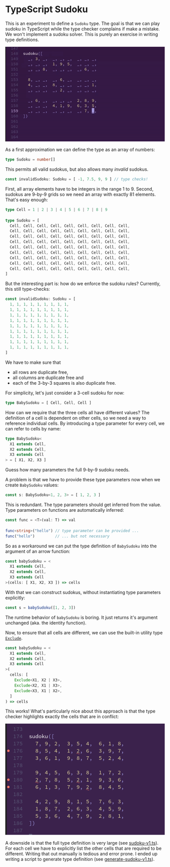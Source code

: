 # TypeScript Sudoku

This is an experiment to define a `Sudoku` type.
The goal is that we can play sudoku in TypeScript while the type checker complains if make a mistake.
We won't implement a sudoku solver.
This is purely an exercise in writing type definitions.

![demo video: final approach](./sudoku_v2_demo.gif)

As a first approximation we can define the type as an array of numbers:

```typescript
type Sudoku = number[]
```

This permits all valid sudokus, but also allows many *invalid* sudokus.

```typescript
const invalidSudoku: Sudoku = [ -1, 7.5, 9, 9 ] // type checks!
```
First, all array elements have to be integers in the range 1 to 9.
Second, sudokus are 9-by-9 grids so we need an array with exactly 81 elements.
That's easy enough:

```typescript
type Cell = 1 | 2 | 3 | 4 | 5 | 6 | 7 | 8 | 9

type Sudoku = [
  Cell, Cell, Cell, Cell, Cell, Cell, Cell, Cell, Cell,
  Cell, Cell, Cell, Cell, Cell, Cell, Cell, Cell, Cell,
  Cell, Cell, Cell, Cell, Cell, Cell, Cell, Cell, Cell,
  Cell, Cell, Cell, Cell, Cell, Cell, Cell, Cell, Cell,
  Cell, Cell, Cell, Cell, Cell, Cell, Cell, Cell, Cell,
  Cell, Cell, Cell, Cell, Cell, Cell, Cell, Cell, Cell,
  Cell, Cell, Cell, Cell, Cell, Cell, Cell, Cell, Cell,
  Cell, Cell, Cell, Cell, Cell, Cell, Cell, Cell, Cell,
  Cell, Cell, Cell, Cell, Cell, Cell, Cell, Cell, Cell,
]
```
But the interesting part is: how do we enforce the sudoku rules?
Currently, this still type-checks:

```typescript
const invalidSudoku: Sudoku = [
  1, 1, 1, 1, 1, 1, 1, 1, 1,
  1, 1, 1, 1, 1, 1, 1, 1, 1,
  1, 1, 1, 1, 1, 1, 1, 1, 1,
  1, 1, 1, 1, 1, 1, 1, 1, 1,
  1, 1, 1, 1, 1, 1, 1, 1, 1,
  1, 1, 1, 1, 1, 1, 1, 1, 1,
  1, 1, 1, 1, 1, 1, 1, 1, 1,
  1, 1, 1, 1, 1, 1, 1, 1, 1,
  1, 1, 1, 1, 1, 1, 1, 1, 1,
]
```

We have to make sure that

 * all rows are duplicate free, 
 * all columns are duplicate free and
 * each of the 3-by-3 squares is also duplicate free.

For simplicity, let's just consider a 3-cell sudoku for now:

```typescript
type BabySudoku = [ Cell, Cell, Cell ]
```
How can we require that the three cells all have different values?
The definition of a cell is dependent on other cells, 
so we need a way to reference individual cells.
By introducing a type parameter for every cell,
we can refer to cells by name:

```typescript
type BabySudoku<
  X1 extends Cell,
  X2 extends Cell,
  X3 extends Cell
> = [ X1, X2, X3 ]
```

Guess how many parameters the full 9-by-9 sudoku needs.

A problem is that we have to provide these type parameters now when we create `BabySudoku` values:

```typescript
const s: BabySudoku<1, 2, 3> = [ 1, 2, 3 ]
```

This is redundant.
The type parameters should get inferred from the value.
Type parameters on functions are automatically inferred:

```typescript
const func = <T>(val: T) => val

func<string>("hello") // type parameter can be provided ...
func("hello")         // ... but not necessary
```

So as a workaround we can put the type definition of `BabySudoku` into the argument of an arrow function:

```typescript
const babySudoku = <
  X1 extends Cell, 
  X2 extends Cell, 
  X3 extends Cell
>(cells: [ X1, X2, X3 ]) => cells
```

With that we can construct sudokus, 
without instantiating type parameters explicitly:

```typescript
const s = babySudoku([1, 2, 3])
```

The runtime behavior of `babySudoku` is boring.
It just returns it's argument unchanged (aka. the identity function).

Now, to ensure that all cells are different, 
we can use the built-in utility type [`Exclude`](https://www.typescriptlang.org/docs/handbook/utility-types.html#excludeuniontype-excludedmembers).

```typescript
const babySudoku = <
  X1 extends Cell, 
  X2 extends Cell, 
  X3 extends Cell
>(
  cells: [ 
    Exclude<X1, X2 | X3>, 
    Exclude<X2, X1 | X3>, 
    Exclude<X3, X1 | X2>, 
  ]
) => cells
```

This works! 
What's particularly nice about this approach is that the type checker highlights exactly the cells that are in conflict:

![demo: first approach](./sudoku_v1_demo.png)

A downside is that the full type definition is very large (see [sudoku-v1.ts](sudoku-v1.ts)).
For each cell we have to explicitly list the other cells that are required to be different.
Writing that out manually is tedious and error prone.
I ended up writing a script to generate type definition (see [generate-sudoku-v1.ts](generate-sudoku-v1.ts)).
